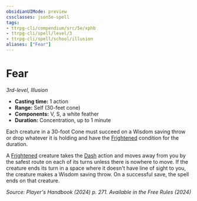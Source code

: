 ```yaml
---
obsidianUIMode: preview
cssclasses: json5e-spell
tags:
- ttrpg-cli/compendium/src/5e/xphb
- ttrpg-cli/spell/level/3
- ttrpg-cli/spell/school/illusion
aliases: ["Fear"]
---
```

# Fear
*3rd-level, Illusion*  

- **Casting time:** 1 action
- **Range:** Self (30-feet cone)
- **Components:** V, S, a white feather
- **Duration:** Concentration, up to 1 minute

Each creature in a 30-foot Cone must succeed on a Wisdom saving throw or drop whatever it is holding and have the [Frightened](conditions.md#Frightened) condition for the duration.

A [Frightened](conditions.md#Frightened) creature takes the [Dash](actions.md#Dash) action and moves away from you by the safest route on each of its turns unless there is nowhere to move. If the creature ends its turn in a space where it doesn't have line of sight to you, the creature makes a Wisdom saving throw. On a successful save, the spell ends on that creature.

*Source: Player's Handbook (2024) p. 271. Available in the Free Rules (2024)*
